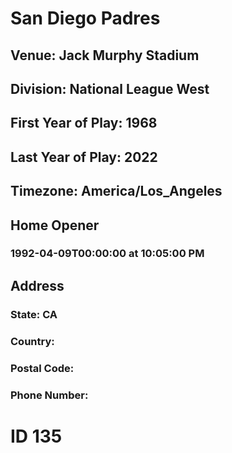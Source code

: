 # San Diego Padres
## Venue: Jack Murphy Stadium
## Division: National League West
## First Year of Play: 1968
## Last Year of Play: 2022
## Timezone: America/Los_Angeles
## Home Opener
### 1992-04-09T00:00:00 at 10:05:00 PM
## Address
### 
### State: CA
### Country: 
### Postal Code: 
### Phone Number: 
# ID 135